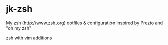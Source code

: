 # jk-zsh

My zsh (http://www.zsh.org) dotfiles &amp; configuration inspired by Prezto and "oh my zsh"

zsh with vim additions
